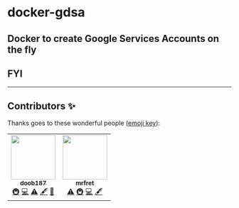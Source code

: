 # docker-gdsa

## Docker to create Google Services Accounts on the fly

## FYI


---

## Contributors ✨

Thanks goes to these wonderful people ([emoji key](https://allcontributors.org/docs/en/emoji-key)):

<!-- ALL-CONTRIBUTORS-LIST:START - Do not remove or modify this section -->
<!-- prettier-ignore-start -->
<!-- markdownlint-disable -->
<table>
  <tr>
    <td align="center"><a href="https://github.com/doob187"><img src="https://avatars.githubusercontent.com/u/60312740?v=4?s=100" width="100px;" alt=""/><br /><sub><b>doob187</b></sub></a><br /><a href="#infra-doob187" title="Infrastructure (Hosting, Build-Tools, etc)">🚇</a> <a href="https://github.com/doob187/docker-gdsa/commits?author=doob187" title="Code">💻</a> <a href="https://github.com/doob187/docker-gdsa/commits?author=doob187" title="Tests">⚠️</a> <a href="#content-doob187" title="Content">🖋</a> <a href="#maintenance-doob187" title="Maintenance">🚧</a></td>
    <td align="center"><a href="https://github.com/mrfret"><img src="https://avatars.githubusercontent.com/u/72273384?v=4?s=100" width="100px;" alt=""/><br /><sub><b>mrfret</b></sub></a><br /><a href="https://github.com/doob187/docker-gdsa/commits?author=mrfret" title="Tests">⚠️</a> <a href="#infra-mrfret" title="Infrastructure (Hosting, Build-Tools, etc)">🚇</a> <a href="https://github.com/doob187/docker-gdsa/commits?author=mrfret" title="Code">💻</a> <a href="#content-mrfret" title="Content">🖋</a></td>
  </tr>
</table>

<!-- markdownlint-restore -->
<!-- prettier-ignore-end -->

<!-- ALL-CONTRIBUTORS-LIST:END -->
